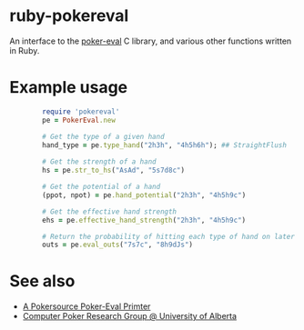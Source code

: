 # ruby-pokereval

An interface to the [poker-eval](http://pokersource.sourceforge.net/) C library, and various other functions written in Ruby.

# Example usage

```ruby
		require 'pokereval'
		pe = PokerEval.new

		# Get the type of a given hand
		hand_type = pe.type_hand("2h3h", "4h5h6h"); ## StraightFlush
		
		# Get the strength of a hand
		hs = pe.str_to_hs("AsAd", "5s7d8c")

		# Get the potential of a hand
		(ppot, npot) = pe.hand_potential("2h3h", "4h5h9c")

		# Get the effective hand strength
		ehs = pe.effective_hand_strength("2h3h", "4h5h9c")

		# Return the probability of hitting each type of hand on later stages
		outs = pe.eval_outs("7s7c", "8h9dJs")
```

# See also

* [A Pokersource Poker-Eval Primter](http://www.codingthewheel.com/archives/a-pokersource-poker-eval-primer/)
* [Computer Poker Research Group @ University of Alberta](http://poker.cs.ualberta.ca/)
